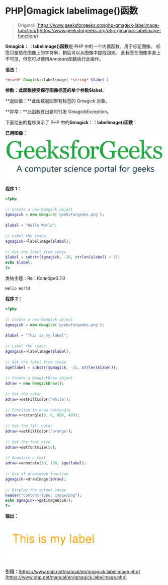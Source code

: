 # PHP|Gmagick labelimage()函数

> Original: [https://www.geeksforgeeks.org/php-gmagick-labelimage-function/](https://www.geeksforgeeks.org/php-gmagick-labelimage-function/)

**Gmagick：：labelimage()函数**是 PHP 中的一个内置函数，用于标记图像。 标签只是贴在图像上的字符串，稍后可以从图像中提取回来。 此标签在图像本身上不可见，但您可以使用*Annotate*函数执行此操作。

**语法：**

```php
*mixed* Gmagick::labelimage( *string* $label )
```

**参数：**此函数接受保存图像标签的单个参数**$label**。

**返回值：**此函数返回带有标签的 Gmagick 对象。

**异常：**此函数在出错时引发 GmagickException。

下面给出的程序演示了 PHP 中的**Gmagick：：labelimage()函数**：

**已用图像：**
![](img/07c99ec29e7a50fc3ea91a9d4a8d2f31.png)

**程序 1：**

```php
<?php

// Create a new Gmagick object
$gmagick = new Gmagick('geeksforgeeks.png');

$label = "Hello World";

// Label the image
$gmagick->labelimage($label);

// Get the label from image
$label = substr($gmagick, -28, strlen($label) + 1);
echo $label;
?>
```

发帖主题：Re：Колибри0.7.0

```php
Hello World
```

**程序 2：**

```php
<?php

// Create a new Gmagick object
$gmagick = new Gmagick('geeksforgeeks.png');

$label = "This is my label";

// Label the image
$gmagick->labelimage($label);

// Get the label from image
$getlabel = substr($gmagick, -32, strlen($label));

// Create a GmagickDraw object
$draw = new GmagickDraw();

// Set the color
$draw->setFillColor('white');

// Function to draw rectangle
$draw->rectangle(0, 0, 800, 400);

// Set the fill color
$draw->setFillColor('orange');

// Set the font size
$draw->setfontsize(50);

// Annotate a text
$draw->annotate(30, 100, $getlabel);

// Use of drawimage function
$gmagick->drawImage($draw);

// Display the output image
header("Content-Type: image/png");
echo $gmagick->getImageBlob();
?>
```

**输出：**
![](img/25771c07181be1bc3f7f6c8031404a92.png)

**引用：**[https://www.php.net/manual/en/gmagick.labelimage.php](https://www.php.net/manual/en/gmagick.labelimage.php)